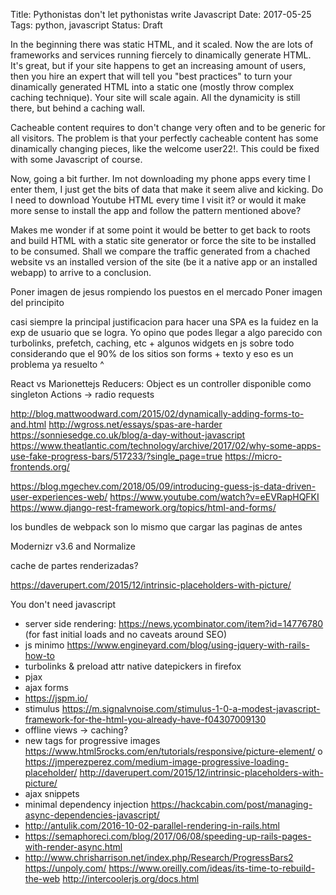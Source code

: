 Title: Pythonistas don't let pythonistas write Javascript
Date: 2017-05-25
Tags: python, javascript
Status: Draft



In the beginning there was static HTML, and it scaled.
Now the are lots of frameworks and services running fiercely to dinamically generate HTML.
It's great, but if your site happens to get an increasing amount of users, then you hire an expert
that will tell you "best practices" to turn your dinamically generated HTML into a
static one (mostly throw complex caching technique). Your site will scale again.
All the dynamicity is still there, but behind a caching wall.

Cacheable content requires to don't change very often and to be generic for all visitors.
The problem is that your perfectly cacheable content has some dinamically changing pieces, like the
welcome user22!. This could be fixed with some Javascript of course.

Now, going a bit further. Im not downloading my phone apps every time I enter them,
I just get the bits of data that make it seem alive and kicking. Do I need to download Youtube HTML
every time I visit it? or would it make more sense to install the app and follow the
pattern mentioned above?

Makes me wonder if at some point it would be better to get back to roots and
build HTML with a static site generator or force the site to be installed to be consumed.
Shall we compare the traffic generated from a chached website vs an installed version
of the site (be it a native app or an installed webapp) to arrive to a conclusion.

Poner imagen de jesus rompiendo los puestos en el mercado
Poner imagen del principito

casi siempre la principal justificacion para hacer una SPA es la fuidez en la exp de usuario que se logra. Yo opino que podes llegar a algo parecido con turbolinks, prefetch, caching, etc + algunos widgets en js
sobre todo considerando que el 90% de los sitios son forms + texto
y eso es un problema ya resuelto ^

React vs Marionettejs
Reducers: Object es un controller disponible como singleton
Actions -> radio requests

http://blog.mattwoodward.com/2015/02/dynamically-adding-forms-to-and.html
http://wgross.net/essays/spas-are-harder
https://sonniesedge.co.uk/blog/a-day-without-javascript
https://www.theatlantic.com/technology/archive/2017/02/why-some-apps-use-fake-progress-bars/517233/?single_page=true
https://micro-frontends.org/

https://blog.mgechev.com/2018/05/09/introducing-guess-js-data-driven-user-experiences-web/
https://www.youtube.com/watch?v=eEVRapHQFKI
https://www.django-rest-framework.org/topics/html-and-forms/

los bundles de webpack son lo mismo que cargar las paginas de antes

Modernizr v3.6 and Normalize

cache de partes renderizadas?

https://daverupert.com/2015/12/intrinsic-placeholders-with-picture/

You don't need javascript
- server side rendering: https://news.ycombinator.com/item?id=14776780 (for fast initial loads and no caveats around SEO)
- js minimo https://www.engineyard.com/blog/using-jquery-with-rails-how-to
- turbolinks & preload attr
  native datepickers in firefox
- pjax
- ajax forms
- https://jspm.io/
- stimulus https://m.signalvnoise.com/stimulus-1-0-a-modest-javascript-framework-for-the-html-you-already-have-f04307009130
- offline views -> caching?
- new tags for progressive images https://www.html5rocks.com/en/tutorials/responsive/picture-element/ o https://jmperezperez.com/medium-image-progressive-loading-placeholder/ http://daverupert.com/2015/12/intrinsic-placeholders-with-picture/
- ajax snippets
- minimal dependency injection https://hackcabin.com/post/managing-async-dependencies-javascript/
- http://antulik.com/2016-10-02-parallel-rendering-in-rails.html
- https://semaphoreci.com/blog/2017/06/08/speeding-up-rails-pages-with-render-async.html
- http://www.chrisharrison.net/index.php/Research/ProgressBars2
https://unpoly.com/
https://www.oreilly.com/ideas/its-time-to-rebuild-the-web
http://intercoolerjs.org/docs.html
